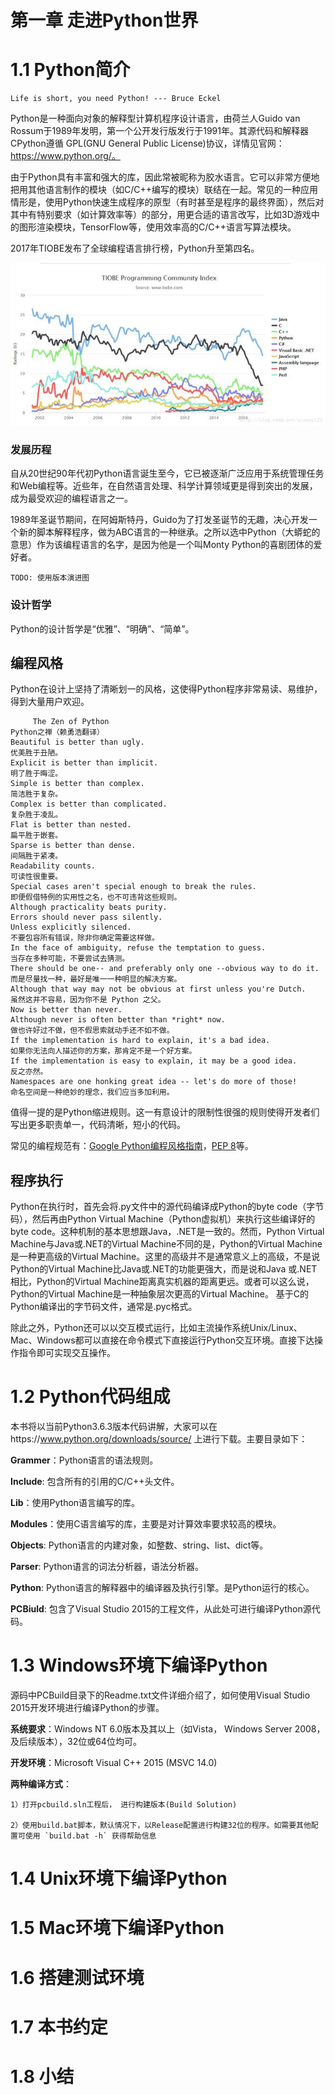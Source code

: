 # 第一章 走进Python世界
# 1.1 Python简介

    Life is short, you need Python! --- Bruce Eckel

Python是一种面向对象的解释型计算机程序设计语言，由荷兰人Guido van Rossum于1989年发明，第一个公开发行版发行于1991年。其源代码和解释器CPython遵循 GPL(GNU General Public License)协议，详情见官网：https://www.python.org/。

由于Python具有丰富和强大的库，因此常被昵称为胶水语言。它可以非常方便地把用其他语言制作的模块（如C/C++编写的模块）联结在一起。常见的一种应用情形是，使用Python快速生成程序的原型（有时甚至是程序的最终界面），然后对其中有特别要求（如计算效率等）的部分，用更合适的语言改写，比如3D游戏中的图形渲染模块，TensorFlow等，使用效率高的C/C++语言写算法模块。

2017年TIOBE发布了全球编程语言排行榜，Python升至第四名。 

![TIOBE Programming Community Index](../image/TIOBE语言排行榜.jpg)



### 发展历程
自从20世纪90年代初Python语言诞生至今，它已被逐渐广泛应用于系统管理任务和Web编程等。近些年，在自然语言处理、科学计算领域更是得到突出的发展，成为最受欢迎的编程语言之一。

1989年圣诞节期间，在阿姆斯特丹，Guido为了打发圣诞节的无趣，决心开发一个新的脚本解释程序，做为ABC语言的一种继承。之所以选中Python（大蟒蛇的意思）作为该编程语言的名字，是因为他是一个叫Monty Python的喜剧团体的爱好者。


    TODO: 使用版本演进图

### 设计哲学
Python的设计哲学是“优雅”、“明确”、“简单”。

## 编程风格
Python在设计上坚持了清晰划一的风格，这使得Python程序非常易读、易维护，得到大量用户欢迎。

         The Zen of Python                                                        Python之禅（赖勇浩翻译）
    Beautiful is better than ugly.                                               优美胜于丑陋。
    Explicit is better than implicit.                                            明了胜于晦涩。
    Simple is better than complex.                                               简洁胜于复杂。
    Complex is better than complicated.                                          复杂胜于凌乱。
    Flat is better than nested.                                                  扁平胜于嵌套。
    Sparse is better than dense.                                                 间隔胜于紧凑。
    Readability counts.                                                          可读性很重要。
    Special cases aren't special enough to break the rules.                      即便假借特例的实用性之名，也不可违背这些规则。
    Although practicality beats purity.                                          
    Errors should never pass silently.                                           
    Unless explicitly silenced.                                                  不要包容所有错误，除非你确定需要这样做。
    In the face of ambiguity, refuse the temptation to guess.                    当存在多种可能，不要尝试去猜测。
    There should be one-- and preferably only one --obvious way to do it.        而是尽量找一种，最好是唯一一种明显的解决方案。
    Although that way may not be obvious at first unless you're Dutch.           虽然这并不容易，因为你不是 Python 之父。
    Now is better than never.
    Although never is often better than *right* now.                             做也许好过不做，但不假思索就动手还不如不做。
    If the implementation is hard to explain, it's a bad idea.                   如果你无法向人描述你的方案，那肯定不是一个好方案。
    If the implementation is easy to explain, it may be a good idea.             反之亦然。
    Namespaces are one honking great idea -- let's do more of those!             命名空间是一种绝妙的理念，我们应当多加利用。

值得一提的是Python缩进规则。这一有意设计的限制性很强的规则使得开发者们写出更多职责单一，代码清晰，短小的代码。

常见的编程规范有：[Google Python编程风格指南](https://google.github.io/styleguide/pyguide.html)，[PEP 8](https://www.python.org/dev/peps/pep-0008/)等。

## 程序执行

Python在执行时，首先会将.py文件中的源代码编译成Python的byte code（字节码），然后再由Python Virtual Machine（Python虚拟机）来执行这些编译好的byte code。这种机制的基本思想跟Java，.NET是一致的。然而，Python Virtual Machine与Java或.NET的Virtual Machine不同的是，Python的Virtual Machine是一种更高级的Virtual Machine。这里的高级并不是通常意义上的高级，不是说Python的Virtual Machine比Java或.NET的功能更强大，而是说和Java 或.NET相比，Python的Virtual Machine距离真实机器的距离更远。或者可以这么说，Python的Virtual Machine是一种抽象层次更高的Virtual Machine。
基于C的Python编译出的字节码文件，通常是.pyc格式。

除此之外，Python还可以以交互模式运行，比如主流操作系统Unix/Linux、Mac、Windows都可以直接在命令模式下直接运行Python交互环境。直接下达操作指令即可实现交互操作。



# 1.2 Python代码组成

本书将以当前Python3.6.3版本代码讲解，大家可以在https://www.python.org/downloads/source/ 上进行下载。主要目录如下：

**Grammer**：Python语言的语法规则。

**Include**: 包含所有的引用的C/C++头文件。

**Lib**：使用Python语言编写的库。

**Modules**：使用C语言编写的库，主要是对计算效率要求较高的模块。

**Objects**: Python语言的内建对象，如整数、string、list、dict等。

**Parser**: Python语言的词法分析器，语法分析器。

**Python**: Python语言的解释器中的编译器及执行引擎。是Python运行的核心。

**PCBiuld**: 包含了Visual Studio 2015的工程文件，从此处可进行编译Python源代码。



# 1.3 Windows环境下编译Python
源码中PCBuild目录下的Readme.txt文件详细介绍了，如何使用Visual Studio 2015开发环境进行编译Python的步骤。

**系统要求**：Windows NT 6.0版本及其以上（如Vista， Windows Server 2008，及后续版本），32位或64位均可。

**开发环境**：Microsoft Visual C++ 2015 (MSVC 14.0) 

**两种编译方式**：

    1）打开pcbuild.sln工程后， 进行构建版本(Build Solution)

    2）使用build.bat脚本，默认情况下，以Release配置进行构建32位的程序。如需要其他配置可使用 `build.bat -h` 获得帮助信息


# 1.4 Unix环境下编译Python

# 1.5 Mac环境下编译Python

# 1.6 搭建测试环境

# 1.7 本书约定

# 1.8 小结